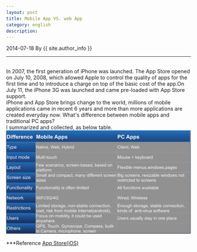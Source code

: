 ```yaml
---
layout: post
title: Mobile App VS. web App
category: english
description: 
---
```

2014-07-18 By {{ site.author_info }}
***
<br/>In 2007, the first generation of iPhone was launched. The App Store opened on July 10, 2008, which allowed Apple to control the quality of apps for the first time and to introduce a charge on top of the basic cost of the app.On July 11, the iPhone 3G was launched and came pre-loaded with App Store support.
<br/>iPhone and App Store brings change to the world, millions of mobile applications came in recent 6 years and more than more applications are created everyday now. What's difference between mobile apps and traditional PC apps? 
<br/> I summarized and collected, as below table.
<br/>
![compare mobile and pc apps](/images/english/compareapps.png)

***Reference
[App Store(iOS)](http://en.wikipedia.org/wiki/IOS_App_Store)


[Angelia]:    http://angeliaw.github.com   "Angelia"
